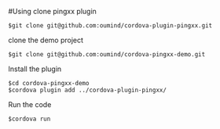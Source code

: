 #Using
clone pingxx plugin

    $git clone git@github.com:oumind/cordova-plugin-pingxx.git
    
clone the demo project

    $git clone git@github.com:oumind/cordova-pingxx-demo.git

Install the plugin

    $cd cordova-pingxx-demo
    $cordova plugin add ../cordova-plugin-pingxx/

Run the code

    $cordova run
    
